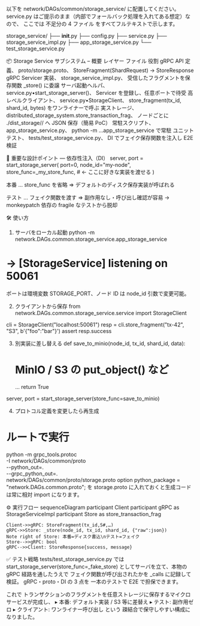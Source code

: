 以下を network/DAGs/common/storage_service/ に配置してください。
service.py はご提示のまま（内部でフォールバック処理を入れてある想定）なので、
ここでは 不足分の 4 ファイル をすべてフルテキストで示します。

storage_service/
├── __init__.py
├── config.py
├── service.py
├── storage_service_impl.py
├── app_storage_service.py
└── test_storage_service.py

📦 Storage Service サブシステム – 概要
レイヤー	ファイル	役割
gRPC API 定義、	proto/storage.proto、	StoreFragment(ShardRequest) -> StoreResponse
gRPC Servicer 実装、	storage_service_impl.py、	受信したフラグメントを保存関数 _store() に委譲
サーバ起動ヘルパ、	service.py•start_storage_server()、	Servicer を登録し、任意ポートで待受
高レベルクライアント、	service.py•StorageClient、	store_fragment(tx_id, shard_id, bytes) をワンライナーで呼ぶ
実ストレージ、	distributed_storage_system.store_transaction_frag、	ノードごとに ./dist_storage/<node>/ へ JSON 保存（簡易 PoC）
常駐スクリプト、	app_storage_service.py、	python -m …app_storage_service で常駐
ユニットテスト、	tests/test_storage_service.py、	DI でフェイク保存関数を注入し E2E 検証

🔑 重要な設計ポイント ― 依存性注入（DI）
server, port = start_storage_server(
    port=0,
    node_id="my-node",
    store_func=_my_store_func,   # ← ここに好きな実装を渡せる
)

本番 … store_func を省略 ⇒ デフォルトのディスク保存実装が呼ばれる

テスト … フェイク関数を渡す ⇒ 副作用なし・呼び出し確認が容易
→ monkeypatch 依存の fragile なテストから脱却

🛠️ 使い方
1. サーバをローカル起動
python -m network.DAGs.common.storage_service.app_storage_service
# → [StorageService] listening on 50061
ポートは環境変数 STORAGE_PORT、ノード ID は node_id 引数で変更可能。

2. クライアントから保存
from network.DAGs.common.storage_service.service import StorageClient

cli = StorageClient("localhost:50061")
resp = cli.store_fragment("tx-42", "S3", b'{"foo":"bar"}')
assert resp.success

3. 別実装に差し替える
def save_to_minio(node_id, tx_id, shard_id, data):
    # MinIO / S3 の put_object() など
    ...
    return True

server, port = start_storage_server(store_func=save_to_minio)

4. プロトコル定義を変更したら再生成
# ルートで実行
python -m grpc_tools.protoc \
  -I network/DAGs/common/proto \
  --python_out=. \
  --grpc_python_out=. \
  network/DAGs/common/proto/storage.proto
option python_package = "network.DAGs.common.proto"; を
storage.proto に入れておくと生成コードは常に相対 import になります。

⚙️ 実行フロー
sequenceDiagram
    participant Client
    participant gRPC as StorageServiceImpl
    participant Store as store_transaction_frag

    Client->>gRPC: StoreFragment(tx_id,S#,…)
    gRPC->>Store: _store(node_id, tx_id, shard_id, {"raw":json})
    Note right of Store: 本番=ディスク書込\nテスト=フェイク
    Store-->>gRPC: bool
    gRPC-->>Client: StoreResponse{success, message}

✅ テスト戦略
tests/test_storage_service.py では
start_storage_server(store_func=_fake_store)
としてサーバを立て、本物の gRPC 経路を通したうえで
フェイク関数が呼び出されたかを _calls に記録して検証。
gRPC・proto・DI の 3 点を 一本のテストで E2E で担保できます。

これで トランザクションのフラグメントを任意ストレージに保存するマイクロサービスが完成し、
▸ 本番: デフォルト実装 / S3 等に差替え
▸ テスト: 副作用ゼロ
▸ クライアント: ワンライナー呼び出し
という 疎結合で保守しやすい構成になりました。

